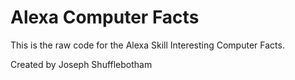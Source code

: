 # Alexa Computer Facts
This is the raw code for the Alexa Skill Interesting Computer Facts.

Created by Joseph Shufflebotham
